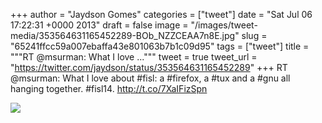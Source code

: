 
+++
author = "Jaydson Gomes"
categories = ["tweet"]
date = "Sat Jul 06 17:22:31 +0000 2013"
draft = false
image = "/images/tweet-media/353564631165452289-BOb_NZZCEAA7n8E.jpg"
slug = "65241ffcc59a007ebaffa43e801063b7b1c09d95"
tags = ["tweet"]
title = """RT @msurman: What I love ..."""
tweet = true
tweet_url = "https://twitter.com/jaydson/status/353564631165452289"
+++
RT @msurman: What I love about #fisl: a #firefox, a #tux and a #gnu all hanging together. #fisl14. http://t.co/7XaIFizSpn

![](/images/tweet-media/353564631165452289-BOb_NZZCEAA7n8E.jpg)